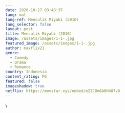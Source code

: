```yaml
---
date: 2020-10-27 03:48:37
lang: mal
lang-ref: Menculik Miyabi (2010)
lang_selector: false
layout: post
title: Menculik Miyabi (2010)
image: /assets/images/1-1-.jpg
featured_image: /assets/images/1-1-.jpg
author: maxflix21
genre:
  - Comedy
  - Drama
  - Romance
country: Indonesia
content_rating: PG
featured: false
imageshadow: true
netflix: https://movstar.xyz/embed/eZZCOm6A0H4U7v8
---
```

\